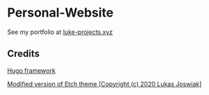 # Personal-Website

See my portfolio at <a href="https://luke-projects.xyz">luke-projects.xyz</a>

## Credits
<a href="https://gohugo.io/">Hugo framework</a>

<a href="https://github.com/LukasJoswiak/etch">Modified version of Etch theme [Copyright (c) 2020 Lukas Joswiak]</a>
